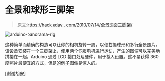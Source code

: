 # 全景和球形三脚架

> 原文:[https://hack aday . com/2010/07/14/全景球面三脚架/](https://hackaday.com/2010/07/14/panoramic-and-spheric-tripod-rig/)

![](../Images/2e7777898f463e0b8539daed007183c3.png "arduino-panorama-rig")

这种简单而精确的构造可以让你的相机旋转一周，以便拍摄球形和多行全景照片。该设备安装在一个三脚架上，使用两个伺服电机进行运动，产生的图像可以完美地拼接在一起。Arduino 通过 LCD 接口处理硬件，用于拨入设置。这不是获得 360 度照片最便宜的方式，但是[的例子](http://openrise.com/lab/bender_328/pan0.swf?panoSrc=assets/panorama/studio_small.jpg)图像是惊人的。

[谢谢胡安]